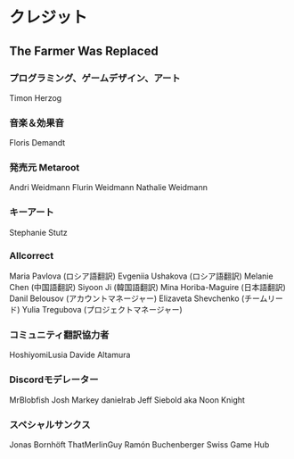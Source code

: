 # クレジット

## The Farmer Was Replaced

### プログラミング、ゲームデザイン、アート
Timon Herzog

### 音楽＆効果音
Floris Demandt

### 発売元 Metaroot
Andri Weidmann
Flurin Weidmann
Nathalie Weidmann

### キーアート
Stephanie Stutz

### Allcorrect
Maria Pavlova (ロシア語翻訳)
Evgeniia Ushakova (ロシア語翻訳)
Melanie Chen (中国語翻訳)
Siyoon Ji (韓国語翻訳)
Mina Horiba-Maguire (日本語翻訳)
Danil Belousov (アカウントマネージャー)
Elizaveta Shevchenko (チームリード)
Yulia Tregubova (プロジェクトマネージャー)

### コミュニティ翻訳協力者
HoshiyomiLusia
Davide Altamura

### Discordモデレーター
MrBlobfish
Josh Markey
danielrab
Jeff Siebold aka Noon Knight

### スペシャルサンクス
Jonas Bornhöft
ThatMerlinGuy
Ramón Buchenberger
Swiss Game Hub